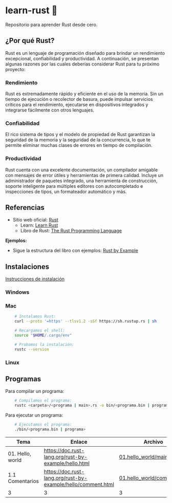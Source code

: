 # learn-rust 🦀
Repositorio para aprender Rust desde cero.

## ¿Por qué Rust?

Rust es un lenguaje de programación diseñado para brindar un rendimiento excepcional, confiabilidad y productividad. A continuación, se presentan algunas razones por las cuales deberías considerar Rust para tu próximo proyecto:

### Rendimiento
Rust es extremadamente rápido y eficiente en el uso de la memoria. Sin un tiempo de ejecución o recolector de basura, puede impulsar servicios críticos para el rendimiento, ejecutarse en dispositivos integrados y integrarse fácilmente con otros lenguajes.

### Confiabilidad
El rico sistema de tipos y el modelo de propiedad de Rust garantizan la seguridad de la memoria y la seguridad de la concurrencia, lo que te permite eliminar muchas clases de errores en tiempo de compilación.

### Productividad
Rust cuenta con una excelente documentación, un compilador amigable con mensajes de error útiles y herramientas de primera calidad. Incluye un administrador de paquetes integrado, una herramienta de construcción, soporte inteligente para múltiples editores con autocompletado e inspecciones de tipos, un formateador automático y más.

## Referencias

- Sitio web oficial: [Rust](https://www.rust-lang.org/)
    - Learn: [Learn Rust](https://www.rust-lang.org/learn)
    - Libro de Rust: [The Rust Programming Language](https://doc.rust-lang.org/book/)

**Ejemplos:**
- Sigue la estructura del libro con ejemplos: [Rust by Example](https://doc.rust-lang.org/rust-by-example/)

## Instalaciones

[Instrucciones de instalación](https://www.rust-lang.org/tools/install)

### Windows

### Mac

```bash
    # Instalamos Rust:
    curl --proto '=https' --tlsv1.2 -sSf https://sh.rustup.rs | sh
```

```bash
    # Recargamos el shell:
    source "$HOME/.cargo/env"
```

```bash
    # Probamos la instalación:
    rustc --version
```

### Linux

## Programas

Para compilar un programa:

```bash
    # Compilamos el programa:
    rustc <carpeta>/<programa | main>.rs -o bin/<programa.bin | programa>
```

Para ejecutar un programa:

```bash
    # Ejecutamos el programa:
    ./bin/<programa.bin | programa>
```

| Tema | Enlace | Archivo |
|------|--------|---------|
|01. Hello, world    | https://doc.rust-lang.org/rust-by-example/hello.html      | [01.hello_world/main.rs](01.hello_world/main.rs)       |
| 1.1 Comentarios    | https://doc.rust-lang.org/rust-by-example/hello/comment.html      |   [01.hello_world/comments.rs](01.hello_world/comments.rs)     |
| 3    | 3      | 3       |
